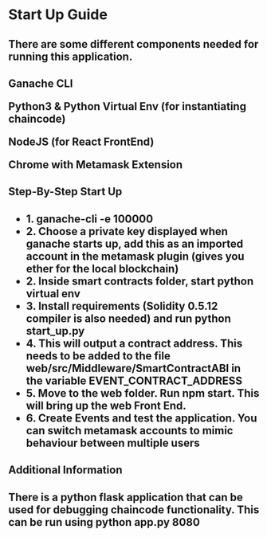 <h1>Start Up Guide</h1>

<h2>There are some different components needed for running this application. <h2>
<p>Ganache CLI</p>
<p>Python3 & Python Virtual Env (for instantiating chaincode)</p>
<p> NodeJS (for React FrontEnd)</p>
<p> Chrome with Metamask Extension</p>


<h2>Step-By-Step Start Up<h2>
<ul>
<li>1. ganache-cli -e 100000</li>
<li>2. Choose a private key displayed when ganache starts up, add this as an imported account in the metamask plugin (gives you ether for the local blockchain)</li>
<li>2. Inside smart contracts folder, start python virtual env</li>
<li>3. Install requirements (Solidity 0.5.12 compiler is also needed) and run python start_up.py</li>
<li>4. This will output a contract address. This needs to be added to the file web/src/Middleware/SmartContractABI in the variable EVENT_CONTRACT_ADDRESS </li>
<li>5. Move to the web folder. Run npm start. This will bring up the web Front End.</li>
<li>6. Create Events and test the application. You can switch metamask accounts to mimic behaviour between multiple users</li>
</ul>


<h2> Additional Information <h2>
<p> There is a python flask application that can be used for debugging chaincode functionality. This can be run using python app.py 8080<p>
